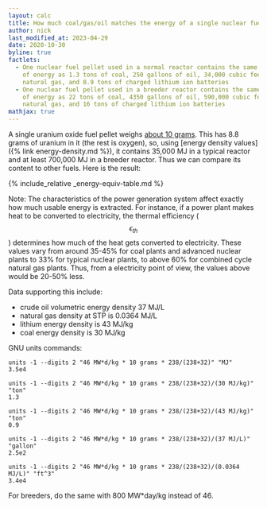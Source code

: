 ```yaml
---
layout: calc
title: How much coal/gas/oil matches the energy of a single nuclear fuel pellet?
author: nick
last_modified_at: 2023-04-29
date: 2020-10-30
byline: true
factlets:
  - One nuclear fuel pellet used in a normal reactor contains the same amount
    of energy as 1.3 tons of coal, 250 gallons of oil, 34,000 cubic feet of
    natural gas, and 0.9 tons of charged lithium ion batteries
  - One nuclear fuel pellet used in a breeder reactor contains the same amount
    of energy as 22 tons of coal, 4350 gallons of oil, 590,000 cubic feet of
    natural gas, and 16 tons of charged lithium ion batteries
mathjax: true
---
```


<div class="row">
<div class="col-lg-8" markdown="1">

A single uranium oxide fuel pellet weighs [about 10
grams](https://www.cameco.com/uranium_101/fuel-processing/fuel-manufacturing/).
This has 8.8 grams of uranium in it (the rest is oxygen), so, using [energy
density values]({% link energy-density.md %}), it contains 35,000 MJ in a typical
reactor and at least 700,000 MJ in a breeder reactor. Thus we can compare its
content to other fuels. Here is the result:

{% include_relative _energy-equiv-table.md %}

Note: The characteristics of the power generation system affect exactly how much usable
energy is extracted. For instance, if a power plant makes heat to be converted to
electricity, the thermal efficiency ($$\epsilon_{th}$$) determines how much of the heat
gets converted to electricity. These values vary from around 35-45% for coal plants and
advanced nuclear plants to 33% for typical nuclear plants, to above 60% for combined cycle
natural gas plants. Thus, from a electricity point of view, the values above would be
20-50% less.

Data supporting this include:

- crude oil volumetric energy density 37 MJ/L
- natural gas density at STP is 0.0364 MJ/L
- lithium energy density is 43 MJ/kg
- coal energy density is 30 MJ/kg

GNU units commands:

    units -1 --digits 2 "46 MW*d/kg * 10 grams * 238/(238+32)" "MJ"
    3.5e4

    units -1 --digits 2 "46 MW*d/kg * 10 grams * 238/(238+32)/(30 MJ/kg)" "ton"
    1.3

    units -1 --digits 2 "46 MW*d/kg * 10 grams * 238/(238+32)/(43 MJ/kg)" "ton"
    0.9

    units -1 --digits 2 "46 MW*d/kg * 10 grams * 238/(238+32)/(37 MJ/L)" "gallon"
    2.5e2

    units -1 --digits 2 "46 MW*d/kg * 10 grams * 238/(238+32)/(0.0364 MJ/L)" "ft^3"
    3.4e4

For breeders, do the same with 800 MW\*day/kg instead of 46.
